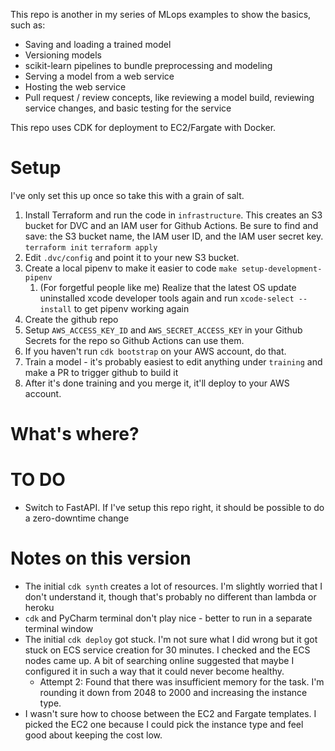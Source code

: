This repo is another in my series of MLops examples to show the basics, such as:
* Saving and loading a trained model
* Versioning models
* scikit-learn pipelines to bundle preprocessing and modeling
* Serving a model from a web service
* Hosting the web service
* Pull request / review concepts, like reviewing a model build, reviewing service changes, and basic testing for the service

This repo uses CDK for deployment to EC2/Fargate with Docker.

# Setup

I've only set this up once so take this with a grain of salt.

1. Install Terraform and run the code in `infrastructure`. This creates an S3 bucket for DVC and an IAM user for Github Actions. Be sure to find and save: the S3 bucket name, the IAM user ID, and the IAM user secret key. `terraform init` `terraform apply`
1. Edit `.dvc/config` and point it to your new S3 bucket.
1. Create a local pipenv to make it easier to code `make setup-development-pipenv`
   1. (For forgetful people like me) Realize that the latest OS update uninstalled xcode developer tools again and run `xcode-select --install` to get pipenv working again
1. Create the github repo 
1. Setup `AWS_ACCESS_KEY_ID` and `AWS_SECRET_ACCESS_KEY` in your Github Secrets for the repo so Github Actions can use them.
1. If you haven't run `cdk bootstrap` on your AWS account, do that.
1. Train a model - it's probably easiest to edit anything under `training` and make a PR to trigger github to build it
1. After it's done training and you merge it, it'll deploy to your AWS account.

# What's where?


# TO DO

* Switch to FastAPI. If I've setup this repo right, it should be possible to do a zero-downtime change

# Notes on this version

* The initial `cdk synth` creates a lot of resources. I'm slightly worried that I don't understand it, though that's probably no different than lambda or heroku
* `cdk` and PyCharm terminal don't play nice - better to run in a separate terminal window
* The initial `cdk deploy` got stuck. I'm not sure what I did wrong but it got stuck on ECS service creation for 30 minutes. I checked and the ECS nodes came up. A bit of searching online suggested that maybe I configured it in such a way that it could never become healthy.
  * Attempt 2: Found that there was insufficient memory for the task. I'm rounding it down from 2048 to 2000 and increasing the instance type. 
* I wasn't sure how to choose between the EC2 and Fargate templates. I picked the EC2 one because I could pick the instance type and feel good about keeping the cost low.